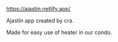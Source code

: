 https://ajastin.netlify.app/

Ajastin app created by cra.

Made for easy use of heater in our condo.
